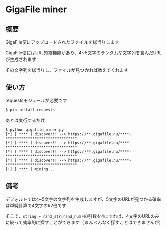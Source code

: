 # GigaFile miner
## 概要
GigaFile便にアップロードされたファイルを総当りします

GigaFile便にはURL短縮機能があり、4~5文字のランダムな文字列を含んだURLが生成されます

その文字列を総当りし、ファイルが見つかれば教えてくれます
 ## 使い方
 requestsモジュールが必要です
 
 `$ pip install requests`
 
 あとは実行するだけ
 ```
 $ python gigafile_miner.py 
[*] [ **** ] discover!! --> https://**.gigafile.nu/****-********************************
[*] [ **** ] discover!! --> https://**.gigafile.nu/****-********************************
[*] [ **** ] discover!! --> https://**.gigafile.nu/****-********************************
[*] [ **** ] discover!! --> https://**.gigafile.nu/****-********************************
[+] [ **** ] mining...
```
## 備考
デフォルトでは4~5文字の文字列を生成しますが、5文字のURLが見つかる確率は単純計算で4文字の62倍です

そこで、`string = rand_str(rand_num)`の引数を4にすれば、4文字のURLのみに絞って効率的に探すことができます（まんべんなく探すことはできませんが）
